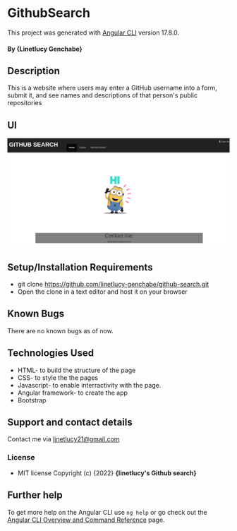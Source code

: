 # GithubSearch

This project was generated with [Angular CLI](https://github.com/angular/angular-cli) version 17.8.0.


#### By **{Linetlucy Genchabe}**
## Description
This is a website where users may enter a GitHub username into a form, submit it, and see names and descriptions of that person's public repositories
## UI
<img src="/assets/ui.png">

## Setup/Installation Requirements
* git clone https://github.com/linetlucy-genchabe/github-search.git
* Open the clone in a text editor and host it on your browser

## Known Bugs
There are no known bugs as of now.
## Technologies Used
* HTML- to build the structure of the page
* CSS- to style the the pages
* Javascript- to enable interractivity with the page.
* Angular framework- to create the app
* Bootstrap
## Support and contact details
Contact me via linetlucy21@gmail.com
### License
* MIT license
Copyright (c) {2022} **{linetlucy's Github search}**

## Further help

To get more help on the Angular CLI use `ng help` or go check out the [Angular CLI Overview and Command Reference](https://angular.io/cli) page.
